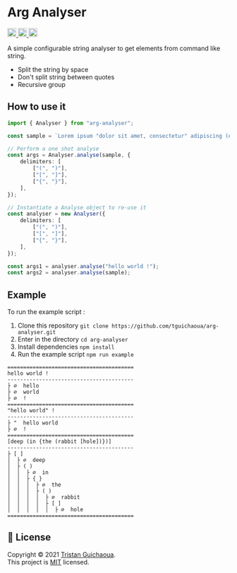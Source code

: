 # Arg Analyser

<p>
  <a href="https://www.npmjs.com/package/arg-analyser" target="_blank">
    <img alt="Version" src="https://img.shields.io/npm/v/arg-analyser.svg?style=for-the-badge" height="20">
  </a>
  <a href="https://github.com/tguichaoua/arg-analyser/graphs/commit-activity" target="_blank">
    <img alt="Maintenance" src="https://img.shields.io/badge/Maintained%3F-no-lightgrey.svg?style=for-the-badge" height="20" />
  </a>
  <a href="https://github.com/tguichaoua/arg-analyser/blob/main/LICENSE" target="_blank">
    <img alt="License: MIT" src="https://img.shields.io/github/license/tguichaoua/arg-analyser?style=for-the-badge" height="20" />
  </a>
</p>

A simple configurable string analyser to get elements from command like string.

-   Split the string by space
-   Don't split string between quotes
-   Recursive group

## How to use it

```ts
import { Analyser } from "arg-analyser";

const sample = `Lorem ipsum "dolor sit amet, consectetur" adipiscing (elit. [In id {fermentum mi.}] Curabitur) viverra, 'justo \\'nec viver"ra' mollis, lec"tus massa."`;

// Perform a one shot analyse
const args = Analyser.analyse(sample, {
    delimiters: [
        ["(", ")"],
        ["[", "]"],
        ["{", "}"],
    ],
});

// Instantiate a Analyse object to re-use it
const analyser = new Analyser({
    delimiters: [
        ["(", ")"],
        ["[", "]"],
        ["{", "}"],
    ],
});

const args1 = analyser.analyse("hello world !");
const args2 = analyser.analyse(sample);
```

## Example

To run the example script :

1. Clone this repository `git clone https://github.com/tguichaoua/arg-analyser.git`
2. Enter in the directory `cd arg-analyser`
3. Install dependencies `npm install`
4. Run the example script `npm run example`

```
========================================
hello world !
----------------------------------------
├ ∅  hello
├ ∅  world
├ ∅  !
========================================
"hello world" !
----------------------------------------
├ "  hello world
├ ∅  !
========================================
[deep (in {the (rabbit [hole])})]
----------------------------------------
├ [ ]
│  ├ ∅  deep
│  ├ ( )
│  │  ├ ∅  in
│  │  ├ { }
│  │  │  ├ ∅  the
│  │  │  ├ ( )
│  │  │  │  ├ ∅  rabbit
│  │  │  │  ├ [ ]
│  │  │  │  │  ├ ∅  hole
========================================
```

## 📝 License

Copyright © 2021 [Tristan Guichaoua](https://github.com/tguichaoua).<br />
This project is [MIT](https://github.com/tguichaoua/arg-analyser/blob/main/LICENSE) licensed.
